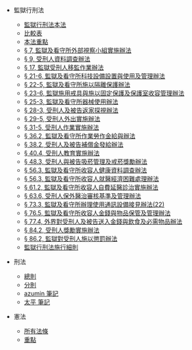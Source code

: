 <!-- _navbar.md -->

* 監獄行刑法
  * [監獄行刑法本法](01.jian.xing/001.ben.fa.md)
  * [比較表](01.jian.xing/002.bi.jiao)
  * [本法重點](01.jian.xing/003.tong.zheng)
  * [§ 7, 監獄及看守所外部視察小組實施辦法](01.jian.xing/004.ban.fa.01)
  * [§ 9, 受刑人資料調查辦法](01.jian.xing/005.ban.fa.02)
  * [§ 17, 監獄受刑人移監作業辦法](01.jian.xing/006.ban.fa.03)
  * [§ 21-6, 監獄及看守所科技設備設置與使用及管理辦法](01.jian.xing/007.ban.fa.04)
  * [§ 22-5, 監獄及看守所施以隔離保護辦法](01.jian.xing/008.ban.fa.05)
  * [§ 23-6, 監獄施用戒具與施以固定保護及保護室收容管理辦法](01.jian.xing/009.ban.fa.06)
  * [§ 25-3, 監獄及看守所器械使用辦法](01.jian.xing/010.ban.fa.07)
  * [§ 28-3, 受刑人及被告返家探視辦法](01.jian.xing/011.ban.fa.08)
  * [§ 29-5, 受刑人外出實施辦法](01.jian.xing/012.ban.fa.09)
  * [§ 31-5, 受刑人作業實施辦法](01.jian.xing/013.ban.fa.10)
  * [§ 36.2, 監獄及看守所作業勞作金給與辦法](01.jian.xing/014.ban.fa.11)
  * [§ 38.2, 受刑人及被告補償金發給辦法](01.jian.xing/015.ban.fa.12)
  * [§ 40.4, 受刑人教育實施辦法](01.jian.xing/016.ban.fa.13)
  * [§ 48.3, 受刑人與被告吸菸管理及戒菸獎勵辦法](01.jian.xing/017.ban.fa.14)
  * [§ 56.3, 監獄及看守所收容人健康資料調查辦法](01.jian.xing/018.ban.fa.15)
  * [§ 56.3, 監獄及看守所收容人就醫經濟困難處理辦法](01.jian.xing/019.ban.fa.16)
  * [§ 61.2, 監獄及看守所收容人自費延醫診治實施辦法](01.jian.xing/020.ban.fa.17)
  * [§ 63.6, 受刑人保外醫治審核基準及管理辦法](01.jian.xing/021.ban.fa.18)
  * [§ 73.3, 監獄及看守所辦理使用通訊設備接見辦法(22)](01.jian.xing/022.ban.fa.19)
  * [§ 76.5, 監獄及看守所收容人金錢與物品保管及管理辦法](01.jian.xing/023.ban.fa.20)
  * [§ 77.4, 外界對受刑人及被告送入金錢與飲食及必需物品辦法](01.jian.xing/024.ban.fa.21)
  * [§ 84.2, 受刑人獎勵實施辦法](01.jian.xing/025.ban.fa.22)
  * [§ 86.2, 監獄對受刑人施以懲罰辦法](01.jian.xing/026.ban.fa.23)
  * [監獄行刑法施行細則](01.jian.xing/027.ban.fa.24)

* 刑法
  * [總則](02.xing.fa/xing.fa.01.md)
  * [分則](02.xing.fa/xing.fa.02.md)
  * [azumin 筆記](02.xing.fa/xing.fa.summary.azumin.md)
  * [太平 筆記](02.xing.fa/xing.fa.summary.taiping.md)

* 憲法
  * [所有法條](/06.xian.fa/001.orignal.statement)
  * [重點](/06.xian.fa/002.notes)


